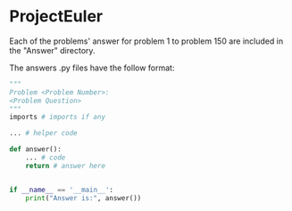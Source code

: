 # ProjectEuler
Each of the problems' answer for problem 1 to problem 150
are included in the "Answer" directory. 

The answers .py files have the follow format:

```python
"""
Problem <Problem Number>:
<Problem Question>
"""
imports # imports if any

... # helper code

def answer():
    ... # code
    return # answer here


if __name__ == '__main__':
    print("Answer is:", answer())
```

